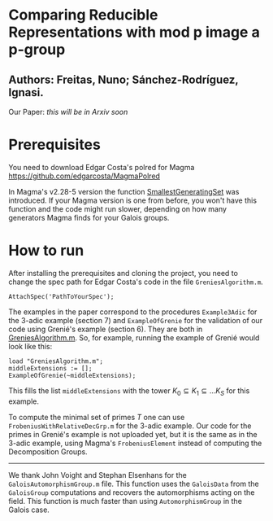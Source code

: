 # Comparing Reducible Representations with mod p image a p-group
## Authors: Freitas, Nuno; Sánchez-Rodríguez, Ignasi.
Our Paper: _this will be in Arxiv soon_

# Prerequisites
You need to download Edgar Costa's polred for Magma
https://github.com/edgarcosta/MagmaPolred

In Magma's v2.28-5 version the function [SmallestGeneratingSet](http://magma.maths.usyd.edu.au/magma/handbook/text/647#7298) was introduced. If your Magma version is one from before, you won't have this function and the code might run slower, depending on how many generators Magma finds for your Galois groups. 


# How to run
After installing the prerequisites and cloning the project, you need to change the spec path for Edgar Costa's code in the file `GreniesAlgorithm.m`. 

` AttachSpec('PathToYourSpec'); `

The examples in the paper correspond to the procedures `Example3Adic` for the 3-adic example (section 7) and `ExampleOfGrenie` for the validation of our code using Grenié's example (section 6). They are both in [GreniesAlgorithm.m](https://github.com/IgnasiSanchez/ComparingReducibleReps/blob/main/GreniesAlgorithm.m). So, for example, running the example of Grenié would look like this:

```
load "GreniesAlgorithm.m";
middleExtensions := [];
ExampleOfGrenie(~middleExtensions);
```

This fills the list `middleExtensions` with the tower $K_0 \subseteq K_1\subseteq \dots K_S$ for this example. 

To compute the minimal set of primes $T$ one can use `FrobeniusWithRelativeDecGrp.m` for the 3-adic example. Our code for the primes in Grenié's example is not uploaded yet, but it is the same as in the 3-adic example, using Magma's `FrobeniusElement` instead of computing the Decomposition Groups. 

---

We thank John Voight and Stephan Elsenhans for the `GaloisAutomorphismGroup.m` file. This function uses the `GaloisData` from the `GaloisGroup` computations and recovers the automorphisms acting on the field. This function is much faster than using `AutomorphismGroup` in the Galois case. 

